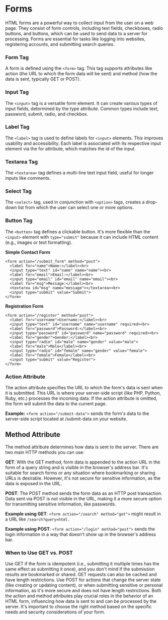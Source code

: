 # Forms

HTML forms are a powerful way to collect input from the user on a web page. They consist of form controls, including text fields, checkboxes, radio buttons, and buttons, which can be used to send data to a server for processing. Forms are essential for tasks like logging into websites, registering accounts, and submitting search queries.

### Form Tag
A form is defined using the `<form>` tag. This tag supports attributes like action (the URL to which the form data will be sent) and method (how the data is sent, typically GET or POST).

### Input Tag
The `<input>` tag is a versatile form element. It can create various types of input fields, determined by the type attribute. Common types include text, password, submit, radio, and checkbox.

### Label Tag
The `<label>` tag is used to define labels for `<input>` elements. This improves usability and accessibility. Each label is associated with its respective input element via the for attribute, which matches the id of the input.

### Textarea Tag
The `<textarea>` tag defines a multi-line text input field, useful for longer inputs like comments.

### Select Tag
The `<select>` tag, used in conjunction with `<option>` tags, creates a drop-down list from which the user can select one or more options.

### Button Tag
The `<button>` tag defines a clickable button. It's more flexible than the `<input>` element with `type="submit"` because it can include HTML content (e.g., images or text formatting).

**Simple Contact Form**
```
<form action="/submit_form" method="post">
  <label for="name">Name:</label><br>
  <input type="text" id="name" name="name"><br>
  <label for="email">Email:</label><br>
  <input type="email" id="email" name="email"><br>
  <label for="msg">Message:</label><br>
  <textarea id="msg" name="message"></textarea><br>
  <input type="submit" value="Submit">
</form>
```

**Registration Form**
```
<form action="/register" method="post">
  <label for="username">Username:</label><br>
  <input type="text" id="username" name="username" required><br>
  <label for="password">Password:</label><br>
  <input type="password" id="password" name="password" required><br>
  <label for="gender">Gender:</label><br>
  <input type="radio" id="male" name="gender" value="male">
  <label for="male">Male</label><br>
  <input type="radio" id="female" name="gender" value="female">
  <label for="female">Female</label><br>
  <input type="submit" value="Register">
</form>
```


### Action Attribute
The action attribute specifies the URL to which the form's data is sent when it is submitted. This URL is where your server-side script (like PHP, Python, Ruby, etc.) processes the incoming data. If the action attribute is omitted, the form will submit the data to the current page.

**Example:** `<form action="/submit-data">` sends the form's data to the server-side script located at /submit-data on your website.

## Method Attribute
The method attribute determines how data is sent to the server. There are two main HTTP methods you can use:

**GET**: With the GET method, form data is appended to the action URL in the form of a query string and is visible in the browser's address bar. It's suitable for search forms or any situation where bookmarking or sharing URLs is desirable. However, it's not secure for sensitive information, as the data is exposed in the URL.

**POST**: The POST method sends the form data as an HTTP post transaction. Data sent via POST is not visible in the URL, making it a more secure option for transmitting sensitive information, like passwords.

**Example using GET**: `<form action="/search" method="get">` might result in a URL like `/search?query=html.`

**Example using POST**: `<form action="/login" method="post">` sends the login information in a way that doesn't show up in the browser's address bar.

### When to Use GET vs. POST
Use GET if the form is idempotent (i.e., submitting it multiple times has the same effect as submitting it once), and you don't mind if the submission results are bookmarked or shared. GET requests can also be cached and have length restrictions.
Use POST for actions that change the server state (like creating or updating content), or when submitting sensitive or personal information, as it's more secure and does not have length restrictions.
Both the action and method attributes play crucial roles in the behavior of an HTML form, influencing how data is sent to and can be processed by the server. It's important to choose the right method based on the specific needs and security considerations of your form.

